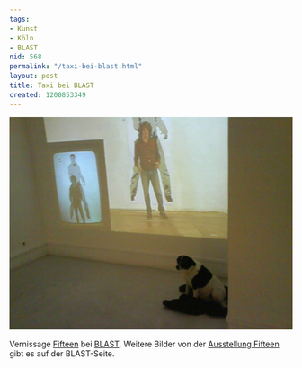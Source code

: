 ```yaml
---
tags:
- Kunst
- Köln
- BLAST
nid: 568
permalink: "/taxi-bei-blast.html"
layout: post
title: Taxi bei BLAST
created: 1200853349
---
```

<img src="/assets/imgs/dsc00128.jpg" alt="Taxi bei BLAST"  />
<p>Vernissage <a href="http://b-l-a-s-t.de/en/node/409">Fifteen</a> bei <a href="http://b-l-a-s-t.de/">BLAST</a>. Weitere Bilder von der <a href="http://b-l-a-s-t.de/en/fgallery/40">Ausstellung Fifteen</a> gibt es auf der BLAST-Seite.</p>

